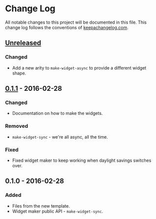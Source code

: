 # Change Log
All notable changes to this project will be documented in this file. This change log follows the conventions of [keepachangelog.com](http://keepachangelog.com/).

## [Unreleased]
### Changed
- Add a new arity to `make-widget-async` to provide a different widget shape.

## [0.1.1] - 2016-02-28
### Changed
- Documentation on how to make the widgets.

### Removed
- `make-widget-sync` - we're all async, all the time.

### Fixed
- Fixed widget maker to keep working when daylight savings switches over.

## 0.1.0 - 2016-02-28
### Added
- Files from the new template.
- Widget maker public API - `make-widget-sync`.

[Unreleased]: https://github.com/your-name/func_exercise/compare/0.1.1...HEAD
[0.1.1]: https://github.com/your-name/func_exercise/compare/0.1.0...0.1.1
